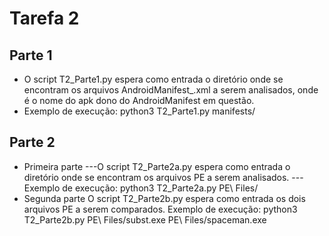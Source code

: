 # Tarefa 2
## Parte 1
- O script T2_Parte1.py espera como entrada o diretório onde se encontram os arquivos AndroidManifest_<file>.xml a serem analisados, onde <file> é o nome do apk dono do AndroidManifest em questão.
- Exemplo de execução: python3 T2_Parte1.py manifests/
## Parte 2
- Primeira parte
---O script T2_Parte2a.py espera como entrada o diretório onde se encontram os arquivos PE a serem analisados.
---Exemplo de execução: python3 T2_Parte2a.py PE\ Files/
- Segunda parte
O script T2_Parte2b.py espera como entrada os dois arquivos PE a serem comparados.
Exemplo de execução: python3 T2_Parte2b.py PE\ Files/subst.exe PE\ Files/spaceman.exe

